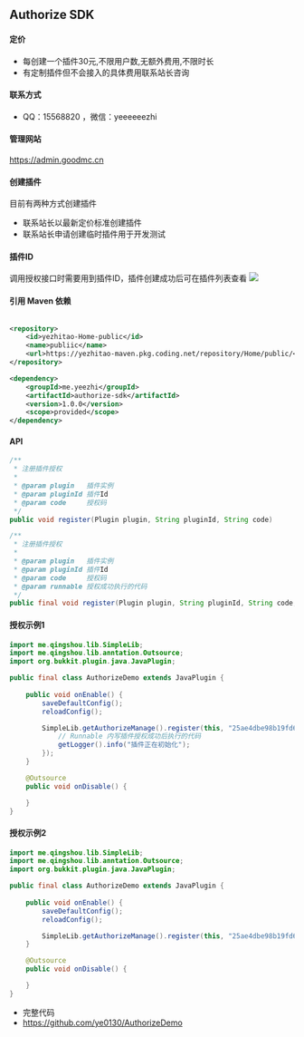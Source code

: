 ## Authorize SDK

#### 定价

- 每创建一个插件30元,不限用户数,无额外费用,不限时长
- 有定制插件但不会接入的具体费用联系站长咨询

#### 联系方式

- QQ：15568820 ，微信：yeeeeeezhi


#### 管理网站

https://admin.goodmc.cn

#### 创建插件

目前有两种方式创建插件

- 联系站长以最新定价标准创建插件
- 联系站长申请创建临时插件用于开发测试

#### 插件ID

调用授权接口时需要用到插件ID，插件创建成功后可在插件列表查看
![](img/插件ID.png)


#### 引用 Maven 依赖

```xml

<repository>
    <id>yezhitao-Home-public</id>
    <name>publiic</name>
    <url>https://yezhitao-maven.pkg.coding.net/repository/Home/public/</url>
</repository>
```

```xml
<dependency>
    <groupId>me.yeezhi</groupId>
    <artifactId>authorize-sdk</artifactId>
    <version>1.0.0</version>
    <scope>provided</scope>
</dependency>
```

#### API

```java
/**
 * 注册插件授权
 *
 * @param plugin   插件实例
 * @param pluginId 插件Id
 * @param code     授权码
 */
public void register(Plugin plugin, String pluginId, String code)

/**
 * 注册插件授权
 *
 * @param plugin   插件实例
 * @param pluginId 插件Id
 * @param code     授权码
 * @param runnable 授权成功执行的代码
 */
public final void register(Plugin plugin, String pluginId, String code, Runnable runnable) 
```


#### 授权示例1


```java
import me.qingshou.lib.SimpleLib;
import me.qingshou.lib.anntation.Outsource;
import org.bukkit.plugin.java.JavaPlugin;

public final class AuthorizeDemo extends JavaPlugin {
    
    public void onEnable() {
        saveDefaultConfig();
        reloadConfig();

        SimpleLib.getAuthorizeManage().register(this, "25ae4dbe98b19fd6ae", getConfig().getString("config.code"), () -> {
            // Runnable 内写插件授权成功后执行的代码
            getLogger().info("插件正在初始化");
        });
    }

    @Outsource
    public void onDisable() {

    }
}
```


#### 授权示例2

```java
import me.qingshou.lib.SimpleLib;
import me.qingshou.lib.anntation.Outsource;
import org.bukkit.plugin.java.JavaPlugin;

public final class AuthorizeDemo extends JavaPlugin {
    
    public void onEnable() {
        saveDefaultConfig();
        reloadConfig();

        SimpleLib.getAuthorizeManage().register(this, "25ae4dbe98b19fd6ae", getConfig().getString("config.code"));
    }

    @Outsource
    public void onDisable() {

    }
}
```

- 完整代码
- https://github.com/ye0130/AuthorizeDemo


